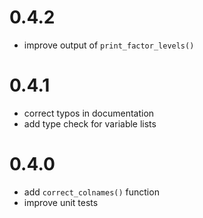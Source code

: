 # 0.4.2
- improve output of `print_factor_levels()`

# 0.4.1
- correct typos in documentation
- add type check for variable lists

# 0.4.0
- add `correct_colnames()` function
- improve unit tests
